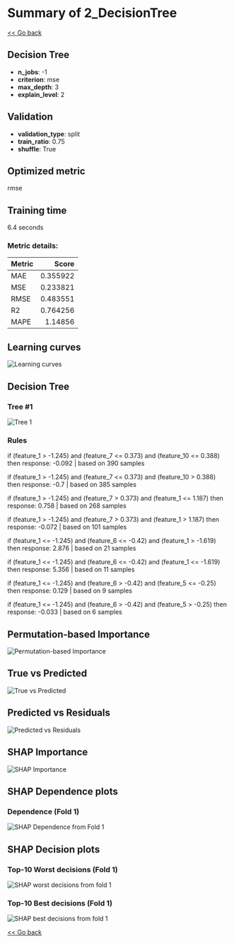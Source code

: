# Summary of 2_DecisionTree

[<< Go back](../README.md)


## Decision Tree
- **n_jobs**: -1
- **criterion**: mse
- **max_depth**: 3
- **explain_level**: 2

## Validation
 - **validation_type**: split
 - **train_ratio**: 0.75
 - **shuffle**: True

## Optimized metric
rmse

## Training time

6.4 seconds

### Metric details:
| Metric   |    Score |
|:---------|---------:|
| MAE      | 0.355922 |
| MSE      | 0.233821 |
| RMSE     | 0.483551 |
| R2       | 0.764256 |
| MAPE     | 1.14856  |



## Learning curves
![Learning curves](learning_curves.png)

## Decision Tree 

### Tree #1
![Tree 1](learner_fold_0_tree.svg)

### Rules

if (feature_1 > -1.245) and (feature_7 <= 0.373) and (feature_10 <= 0.388) then response: -0.092 | based on 390 samples

if (feature_1 > -1.245) and (feature_7 <= 0.373) and (feature_10 > 0.388) then response: -0.7 | based on 385 samples

if (feature_1 > -1.245) and (feature_7 > 0.373) and (feature_1 <= 1.187) then response: 0.758 | based on 268 samples

if (feature_1 > -1.245) and (feature_7 > 0.373) and (feature_1 > 1.187) then response: -0.072 | based on 101 samples

if (feature_1 <= -1.245) and (feature_6 <= -0.42) and (feature_1 > -1.619) then response: 2.876 | based on 21 samples

if (feature_1 <= -1.245) and (feature_6 <= -0.42) and (feature_1 <= -1.619) then response: 5.356 | based on 11 samples

if (feature_1 <= -1.245) and (feature_6 > -0.42) and (feature_5 <= -0.25) then response: 0.129 | based on 9 samples

if (feature_1 <= -1.245) and (feature_6 > -0.42) and (feature_5 > -0.25) then response: -0.033 | based on 6 samples





## Permutation-based Importance
![Permutation-based Importance](permutation_importance.png)
## True vs Predicted

![True vs Predicted](true_vs_predicted.png)


## Predicted vs Residuals

![Predicted vs Residuals](predicted_vs_residuals.png)



## SHAP Importance
![SHAP Importance](shap_importance.png)

## SHAP Dependence plots

### Dependence (Fold 1)
![SHAP Dependence from Fold 1](learner_fold_0_shap_dependence.png)

## SHAP Decision plots

### Top-10 Worst decisions (Fold 1)
![SHAP worst decisions from fold 1](learner_fold_0_shap_worst_decisions.png)
### Top-10 Best decisions (Fold 1)
![SHAP best decisions from fold 1](learner_fold_0_shap_best_decisions.png)

[<< Go back](../README.md)
